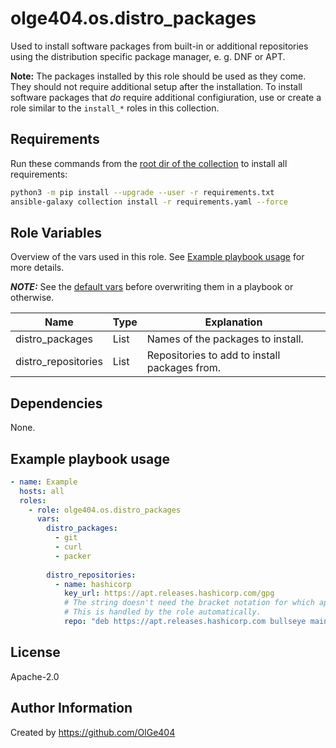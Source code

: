 olge404.os.distro_packages
=========
Used to install software packages from built-in or additional repositories using the distribution specific
package manager, e. g. DNF or APT.

**Note:** The packages installed by this role should be used as they come. They should not require
additional setup after the installation. To install software packages that *do* require additional configiuration, use or create a role similar to
the `install_*` roles in this collection.

Requirements
------------
Run these commands from the [root dir of the collection](../..) to install all requirements:
```bash
python3 -m pip install --upgrade --user -r requirements.txt
ansible-galaxy collection install -r requirements.yaml --force
```

Role Variables
--------------
Overview of the vars used in this role. See [Example playbook usage](#Example-Playbook-usage) for more
details.

**_NOTE:_** See the [default vars](defaults/main.yml) before overwriting them in a playbook or otherwise.

| Name                      | Type | Explanation                                   |
| ------------------------- | ---- | --------------------------------------------- |
| distro_packages     | List | Names of the packages to install.             |
| distro_repositories | List | Repositories to add to install packages from. |

Dependencies
------------
None.

Example playbook usage
----------------
```yaml
- name: Example 
  hosts: all
  roles:
    - role: olge404.os.distro_packages
      vars:
        distro_packages: 
          - git
          - curl
          - packer
        
        distro_repositories:
          - name: hashicorp
            key_url: https://apt.releases.hashicorp.com/gpg
            # The string doesn't need the bracket notation for which apt key to use.
            # This is handled by the role automatically.
            repo: "deb https://apt.releases.hashicorp.com bullseye main"
```

License
-------
Apache-2.0

Author Information
------------------
Created by https://github.com/OlGe404

